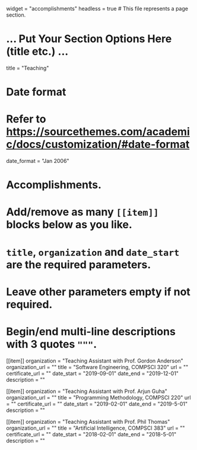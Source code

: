 widget = "accomplishments"
headless = true  # This file represents a page section.

# ... Put Your Section Options Here (title etc.) ...
title = "Teaching"

# Date format
#   Refer to https://sourcethemes.com/academic/docs/customization/#date-format
date_format = "Jan 2006"

# Accomplishments.
#   Add/remove as many `[[item]]` blocks below as you like.
#   `title`, `organization` and `date_start` are the required parameters.
#   Leave other parameters empty if not required.
#   Begin/end multi-line descriptions with 3 quotes `"""`.

[[item]]
  organization = "Teaching Assistant with Prof. Gordon Anderson"
  organization_url = ""
  title = "Software Engineering, COMPSCI 320"
  url = ""
  certificate_url = ""
  date_start = "2019-09-01"
  date_end = "2019-12-01"
  description = ""

[[item]]
  organization = "Teaching Assistant with Prof. Arjun Guha"
  organization_url = ""
  title = "Programming Methodology, COMPSCI 220"
  url = ""
  certificate_url = ""
  date_start = "2019-02-01"
  date_end = "2019-5-01"
  description = ""

[[item]]
  organization = "Teaching Assistant with Prof. Phil Thomas"
  organization_url = ""
  title = "Artificial Intelligence, COMPSCI 383"
  url = ""
  certificate_url = ""
  date_start = "2018-02-01"
  date_end = "2018-5-01"
  description = ""